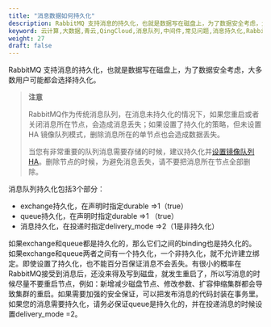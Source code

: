 ```yaml
---
title: "消息数据如何持久化"
description: RabbitMQ 支持消息的持久化，也就是数据写在磁盘上，为了数据安全考虑，大多数用户可能都会选择持久化。
keyword: 云计算,大数据,青云,QingCloud,消息队列,中间件,常见问题,消息持久化,RabbitMQ,rabbitmq,消息队列服务,消息中间件
weight: 27
draft: false
---
```


RabbitMQ 支持消息的持久化，也就是数据写在磁盘上，为了数据安全考虑，大多数用户可能都会选择持久化。

> **注意**
>
> RabbitMQ作为传统消息队列，在消息未持久化的情况下，如果您重启或者关闭消息所在节点，会造成消息丢失；如果设置了持久化的策略，但未设置 HA 镜像队列模式，删除消息所在的单节点也会造成数据丢失。
>
> 当您有非常重要的队列消息需要存储的时候，建议持久化并[设置镜像队列HA](../../manual/setup_mirror/)。删除节点的时候，为避免消息丢失，请不要把消息所在节点全部删除。

消息队列持久化包括3个部分：

- exchange持久化，在声明时指定durable =>1（true）
- queue持久化，在声明时指定durable =>1 （true）
- 消息持久化，在投递时指定delivery_mode =>2（1是非持久化）

如果exchange和queue都是持久化的，那么它们之间的binding也是持久化的。如果exchange和queue两者之间有一个持久化，一个非持久化，就不允许建立绑定。即使设置了持久化，也不能百分百保证消息不会丢失。有很小的概率在RabbitMQ接受到消息后，还没来得及写到磁盘，就发生重启了，所以写消息的时候尽量不要重启节点，例如：新增减少磁盘节点、修改参数、扩容伸缩集群都会导致集群的重启。如果需要加强的安全保证，可以把发布消息的代码封装在事务里。 如果您的消息需要持久化，请务必保证queue是持久化的，并在投递消息的时候设置delivery_mode =2。